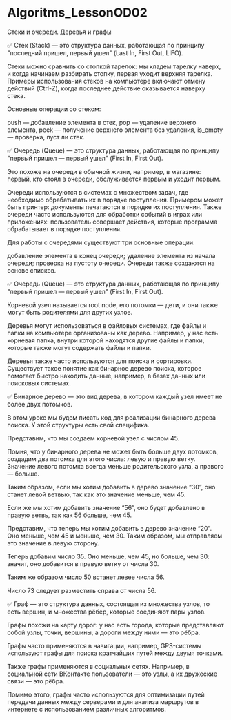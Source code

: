 # Algoritms_LessonOD02
 Стеки и очереди. Деревья и графы

✅ Стек (Stack) — это структура данных, работающая по принципу "последний пришел, первый ушел" (Last In, First Out, LIFO).

Стеки можно сравнить со стопкой тарелок: мы кладем тарелку наверх, и когда начинаем разбирать стопку, первая уходит верхняя тарелка. Примеры использования стеков на компьютере включают отмену действий (Ctrl-Z), когда последнее действие оказывается наверху стека.


Основные операции со стеком:

push — добавление элемента в стек,
pop — удаление верхнего элемента,
peek — получение верхнего элемента без удаления,
is_empty — проверка, пуст ли стек.

✅ Очередь (Queue) — это структура данных, работающая по принципу "первый пришел — первый ушел" (First In, First Out).

Это похоже на очереди в обычной жизни, например, в магазине: первый, кто стоял в очереди, обслуживается первым и уходит первым.


Очереди используются в системах с множеством задач, где необходимо обрабатывать их в порядке поступления. Примером может быть принтер: документы печатаются в порядке их поступления. Также очереди часто используются для обработки событий в играх или приложениях: пользователь совершает действия, которые программа обрабатывает в порядке поступления.

Для работы с очередями существуют три основные операции:

добавление элемента в конец очереди;
удаление элемента из начала очереди;
проверка на пустоту очереди.
Очереди также создаются на основе списков.

✅ Очередь (Queue) — это структура данных, работающая по принципу "первый пришел — первый ушел" (First In, First Out).

Корневой узел называется root node, его потомки — дети, и они также могут быть родителями для других узлов.


Деревья могут использоваться в файловых системах, где файлы и папки на компьютере организованы как дерево. Например, у нас есть корневая папка, внутри которой находятся другие файлы и папки, которые также могут содержать файлы и папки.

Деревья также часто используются для поиска и сортировки. Существует такое понятие как бинарное дерево поиска, которое помогает быстро находить данные, например, в базах данных или поисковых системах.

✅ Бинарное дерево — это вид дерева, в котором каждый узел имеет не более двух потомков.

В этом уроке мы будем писать код для реализации бинарного дерева поиска. У этой структуры есть свой специфика.

Представим, что мы создаем корневой узел с числом 45.

Помня, что у бинарного дерева не может быть больше двух потомков, создадим два потомка для этого числа: левую и правую ветку. Значение левого потомка всегда меньше родительского узла, а правого — больше.

Таким образом, если мы хотим добавить в дерево значение “30”, оно станет левой ветвью, так как это значение меньше, чем 45.

Если же мы хотим добавить значение “56”, оно будет добавлено в правую ветвь, так как 56 больше, чем 45.

Представим, что теперь мы хотим добавить в дерево значение “20”. Оно меньше, чем 45 и меньше, чем 30. Таким образом, мы отправляем это значение в левую сторону.

Теперь добавим число 35. Оно меньше, чем 45, но больше, чем 30: значит, оно добавится в правую ветку от числа 30.

Таким же образом число 50 встанет левее числа 56.

Число 73 следует разместить справа от числа 56.

✅ Граф — это структура данных, состоящая из множества узлов, то есть вершин, и множества рёбер, которые соединяют пары узлов.

Графы похожи на карту дорог: у нас есть города, которые представляют собой узлы, точки, вершины, а дороги между ними — это рёбра.


Графы часто применяются в навигации, например, GPS-системы используют графы для поиска кратчайших путей между двумя точками.

Также графы применяются в социальных сетях. Например, в социальной сети ВКонтакте пользователи — это узлы, а их дружеские связи — это рёбра.

Помимо этого, графы часто используются для оптимизации путей передачи данных между серверами и для анализа маршрутов в интернете с использованием различных алгоритмов.
